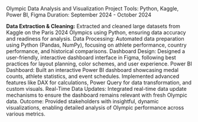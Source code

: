 Olympic Data Analysis and Visualization Project
Tools: Python, Kaggle, Power BI, Figma
Duration: September 2024 - October 2024

**Data Extraction & Cleaning:** Extracted and cleaned large datasets from Kaggle on the Paris 2024 Olympics using Python, ensuring data accuracy and readiness for analysis.
Data Processing: Automated data preparation using Python (Pandas, NumPy), focusing on athlete performance, country performance, and historical comparisons.
Dashboard Design: Designed a user-friendly, interactive dashboard interface in Figma, following best practices for layout planning, color schemes, and user experience.
Power BI Dashboard: Built an interactive Power BI dashboard showcasing medal counts, athlete statistics, and event schedules. Implemented advanced features like DAX for calculations, Power Query for data transformation, and custom visuals.
Real-Time Data Updates: Integrated real-time data update mechanisms to ensure the dashboard remains relevant with fresh Olympic data.
Outcome: Provided stakeholders with insightful, dynamic visualizations, enabling detailed analysis of Olympic performance across various metrics.
